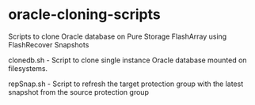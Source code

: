 # oracle-cloning-scripts
Scripts to clone Oracle database on Pure Storage FlashArray using FlashRecover Snapshots

clonedb.sh - Script to clone single instance Oracle database mounted on filesystems.  

repSnap.sh - Script to refresh the target protection group with the latest snapshot from the source protection group

